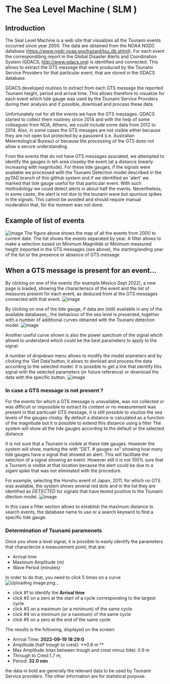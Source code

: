 # The Sea Level Machine ( SLM )

## Introduction
The Seal Level Machine is a web site that visualizes all the Tsunami events occurred since year 2000.  The data are obtained from the NOAA NGDC database (https://www.ngdc.noaa.gov/hazard/tsu_db.shtml). For each event the correspondibng report in the Global Disaster Alerts and Coordination System (GDACS, http://www.gdacs.org) is identified and connected.  This allows to extract the GTS message that were produced by the Tsunami Service Providers for that particular event, that are stored in the GDACS database.  

GDACS developed routines to extract from each GTS message the reported Tsunami height, period and arrival time.  This allows therefore to visualize for each event which tide gauge was used by the Tsunami Service Providers during their analysis and if possible,  download and process these data.

Unfortunately not for all the events we have the GTS messages. GDACS started to collect them routiney since 2014 and with the help of some colleagues from NOA, Athens, we could include some data from 2012 to 2014. Also, in some cases the GTS mesages are not visible either because they are not open but protected by a passowrd (i.e. Australian Metereological Bureau) or because the processing of the GTS does not allow a secure understanding.

From the events that do not have GTS messages assciated,  we attempted to identify the gauges in teh area closeby the event (at a distance linearly increasing with magnitude). For these tide gauges, if the signals were available we processed with the Tsunami Detection model described in the pyTAD branch of this gitHub system and if we identified an 'alert' we marked that tide gauge useful for that particular event. With such methodology we could detect alerts in about half the events. Nevertheless, in some cases, the alert is not due to the tsunami wave but spurious spikes in the signals. This cannot be avoided and should require manual moderation that, for the moment was not done.

## Example of list of events
![image](https://user-images.githubusercontent.com/10267112/193110688-b72dbb44-f395-4742-a388-67812352aee4.png)
The figure above shows the map of all the events from 2000 to current date.  The list shows the events separated by year. A filter allows to make a selection based on Minimum Magnitide or Minimum measured height (reported in the GTS messages (see above),  the starting/ending year of the list or the presence or absence of GTS message.

## When a GTS message is present for an event...
By clicking on one of the events (for example Mexico Sept 2022), a new page is loaded,  showing the characteriscs of the event and the list of measures present for each event, as deduced from al the GTS messages connected with that event.
![image](https://user-images.githubusercontent.com/10267112/193122347-45cb4001-a702-4fbb-a7ce-516df0fe674b.png)

By clicking on one of the tide gauge,  if data are (still) available in any of the available databases,,  the behaviour of the sea level is presented, together with a number of additional curves obtained with the Tsunami detection  model.
![image](https://user-images.githubusercontent.com/10267112/193121210-95ead093-678d-4d95-a1fb-fb3079c923bd.png)

Another useful curve shown is also the power spectrum of the signal whcih allowd to understand which could be the best parameters to apply to the signal.

A number of dropdown menu allows to modify the model arameters and by clicking the 'Get Data'button, it alows to donload and process the data according to the selected model. It is possible to get a link that identify this signal with the selected parameters (or future reference)  or download the data with the specific button.
![image](https://user-images.githubusercontent.com/10267112/193121831-03a3aaed-2b9f-4801-b067-10e73846d87c.png)

### In case a GTS message is not present ?
For the events for which a GTS message is unavailable, was not collected or was difficult or impossible to extract its content or no measurement was present in that particualr GTS message,  it is still possible to visulize the sea levels of the gauges closby.  By default a distance is calculated as a function of the magnitude but it is possible to extend this distance using a filter  The system will show all the tide gauges according to the default or the selected distance. 

It is not sure that a Tsunami is visible at these tide gauges. However the system will show, marking the with "DET.  # gauges: xx" showing how many tide gauges have a signal that showed an alert. This will facilitate the selection of a signal showing an event.  However still it is not 100% sure that a Tsunami is visible at that location because the alert could be due to a siganl spike that was not eliminated with the procedure.

For example,  selecting the Honshu event of Japan, 2011,  for which no GTS was available, the system shows several red dots  and in the list they are identified as *DETECTED* for signals that have tested positive to the Tsunami dtection model.
![image](https://user-images.githubusercontent.com/10267112/193124250-82bfc1b6-dcc4-4b03-b884-4c8b523faf65.png)

In this case a filter section allows to establish the maximum distance to search events, the database name to use or a search keyowrd to find a specific tide gauge.

### Determination of Tsunami paramenets
Once you show a level signal, it is possible to easily identify the parameters that characterize a measurement point, that are:
- Arrival time
- Maximum Amplitude (m)
- Wave Period (minutes)

In order to do that, you need to click 5 times on a curve
![Uploading image.png…]()

- click #1 to identify the **Arrival time**
- click #2 on a zero at the start of a cycle corresponding to the largest cycle
- click #3 on a maximum (or a minimum) of the same cycle
- click #4 on a minimum (or a naximum) of the same cycle
- click #5 on a zero at the end of the same cycle

The results is the following, displayed on the screen:

- Arrival Time: **2022-09-19 18:29:0** 
- Amplitude (half trough to crest): **0.8 m **
- Max Amplitude (max between trough and crest minus tide): 0.9 m
- Through to Crest:1.7 m, 
- Period: **32.0 min**

the data in bold are generally the relevant data to be used by Tsunami Service providers. The other information are for statistical purpose.
</code>

